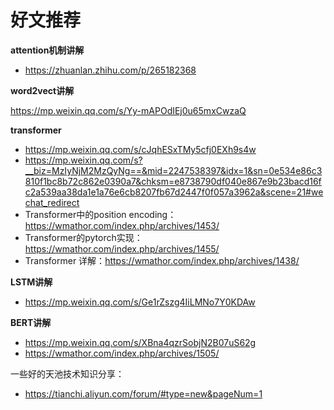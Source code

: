 # 好文推荐

**attention机制讲解**

- https://zhuanlan.zhihu.com/p/265182368

**word2vect讲解**

https://mp.weixin.qq.com/s/Yy-mAPOdIEj0u65mxCwzaQ

**transformer**

- https://mp.weixin.qq.com/s/cJqhESxTMy5cfj0EXh9s4w
- https://mp.weixin.qq.com/s?__biz=MzIyNjM2MzQyNg==&mid=2247538397&idx=1&sn=0e534e86c3810f1bc8b72c862e0390a7&chksm=e8738790df040e867e9b23bacd16fc2a539aa38da1e1a76e6cb8207fb67d2447f0f057a3962a&scene=21#wechat_redirect
- Transformer中的position encoding：https://wmathor.com/index.php/archives/1453/
- Transformer的pytorch实现：https://wmathor.com/index.php/archives/1455/
- Transformer 详解：https://wmathor.com/index.php/archives/1438/


**LSTM讲解**

- https://mp.weixin.qq.com/s/Ge1rZszg4IiLMNo7Y0KDAw

**BERT讲解**

- https://mp.weixin.qq.com/s/XBna4qzrSobjN2B07uS62g
- https://wmathor.com/index.php/archives/1505/

一些好的天池技术知识分享：
- https://tianchi.aliyun.com/forum/#type=new&pageNum=1
